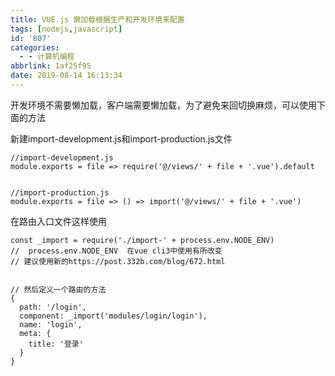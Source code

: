 ```yaml
---
title: VUE.js 懒加载根据生产和开发环境来配置
tags: [nodejs,javascript]
id: '807'
categories:
  - - 计算机编程
abbrlink: 1af25f95
date: 2019-08-14 16:13:34
---
```


开发环境不需要懒加载，客户端需要懒加载，为了避免来回切换麻烦，可以使用下面的方法

新建import-development.js和import-production.js文件

```
//import-development.js
module.exports = file => require('@/views/' + file + '.vue').default


//import-production.js
module.exports = file => () => import('@/views/' + file + '.vue')
```

在路由入口文件这样使用

```
const _import = require('./import-' + process.env.NODE_ENV)     
//  process.env.NODE_ENV  在vue cli3中使用有所改变
// 建议使用新的https://post.332b.com/blog/672.html


// 然后定义一个路由的方法
{
  path: '/login',
  component: _import('modules/login/login'),
  name: 'login',
  meta: {
    title: '登录'
  }
}
```